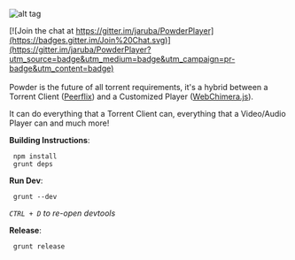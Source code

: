 ![alt tag](https://raw.githubusercontent.com/jaruba/PowderPlayer/master/src/images/powder-logo.png)

[![Join the chat at https://gitter.im/jaruba/PowderPlayer](https://badges.gitter.im/Join%20Chat.svg)](https://gitter.im/jaruba/PowderPlayer?utm_source=badge&utm_medium=badge&utm_campaign=pr-badge&utm_content=badge)
<br/><br/>
Powder is the future of all torrent requirements, it's a hybrid between a Torrent Client ([Peerflix](https://github.com/mafintosh/peerflix)) and a Customized Player ([WebChimera.js](https://github.com/RSATom/WebChimera.js)).

It can do everything that a Torrent Client can, everything that a Video/Audio Player can and much more!

**Building Instructions**:

     npm install
     grunt deps

**Run Dev**:

     grunt --dev
*`CTRL + D` to re-open devtools*

**Release**:

     grunt release
